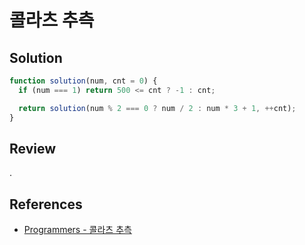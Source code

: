 # 콜라츠 추측

## Solution

```js
function solution(num, cnt = 0) {
  if (num === 1) return 500 <= cnt ? -1 : cnt;

  return solution(num % 2 === 0 ? num / 2 : num * 3 + 1, ++cnt);
}
```

## Review

.

## References

- [Programmers - 콜라츠 추측](https://school.programmers.co.kr/learn/courses/30/lessons/12943)
